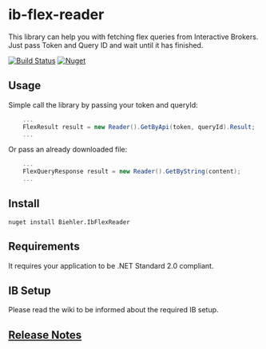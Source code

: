 # ib-flex-reader

This library can help you with fetching flex queries from Interactive Brokers.
Just pass Token and Query ID and wait until it has finished.

[![Build Status](https://travis-ci.org/gabbersepp/ib-flex-reader.svg?branch=master)](https://travis-ci.org/gabbersepp/ib-flex-reader) [![Nuget](https://img.shields.io/nuget/v/Biehler.IbFlexReader.svg?style=popout)](https://www.nuget.org/packages/Biehler.IbFlexReader/)

## Usage

Simple call the library by passing your token and queryId:

```c#
	...
	FlexResult result = new Reader().GetByApi(token, queryId).Result;
	...
```

Or pass an already downloaded file:

```c#
	...
	FlexQueryResponse result = new Reader().GetByString(content);
	...
```

## Install
`nuget install Biehler.IbFlexReader`

## Requirements
It requires your application to be .NET Standard 2.0 compliant.

## IB Setup
Please read the wiki to be informed about the required IB setup.

## [Release Notes](https://github.com/gabbersepp/ib-flex-reader/blob/master/CHANGELOG.md)

